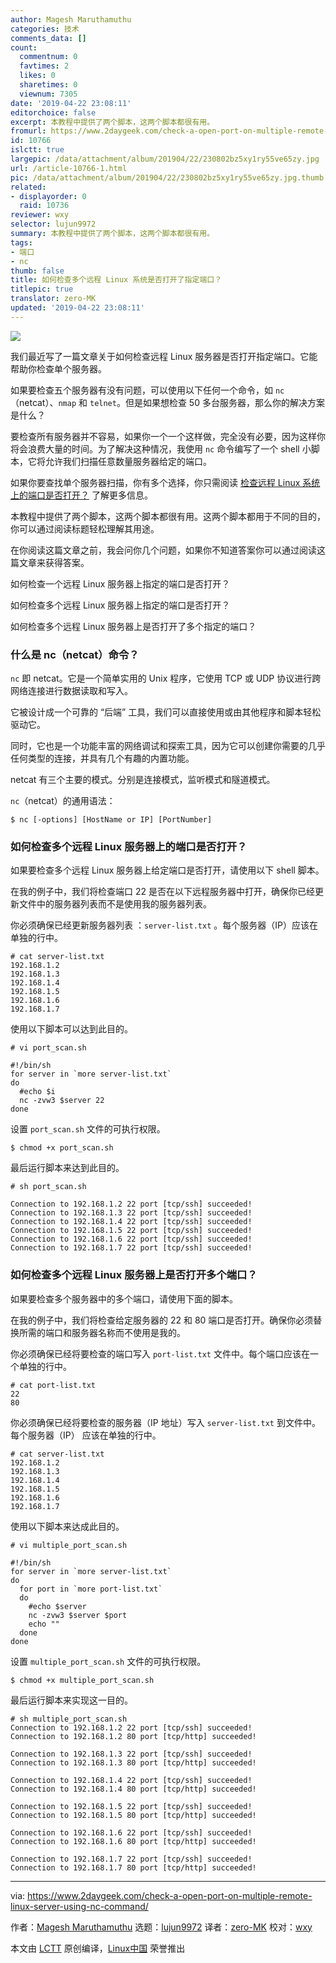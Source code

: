 ```yaml
---
author: Magesh Maruthamuthu
categories: 技术
comments_data: []
count:
  commentnum: 0
  favtimes: 2
  likes: 0
  sharetimes: 0
  viewnum: 7305
date: '2019-04-22 23:08:11'
editorchoice: false
excerpt: 本教程中提供了两个脚本，这两个脚本都很有用。
fromurl: https://www.2daygeek.com/check-a-open-port-on-multiple-remote-linux-server-using-nc-command/
id: 10766
islctt: true
largepic: /data/attachment/album/201904/22/230802bz5xy1ry55ve65zy.jpg
url: /article-10766-1.html
pic: /data/attachment/album/201904/22/230802bz5xy1ry55ve65zy.jpg.thumb.jpg
related:
- displayorder: 0
  raid: 10736
reviewer: wxy
selector: lujun9972
summary: 本教程中提供了两个脚本，这两个脚本都很有用。
tags:
- 端口
- nc
thumb: false
title: 如何检查多个远程 Linux 系统是否打开了指定端口？
titlepic: true
translator: zero-MK
updated: '2019-04-22 23:08:11'
---
```


![](/data/attachment/album/201904/22/230802bz5xy1ry55ve65zy.jpg)


我们最近写了一篇文章关于如何检查远程 Linux 服务器是否打开指定端口。它能帮助你检查单个服务器。


如果要检查五个服务器有没有问题，可以使用以下任何一个命令，如 `nc`（netcat）、`nmap` 和 `telnet`。但是如果想检查 50 多台服务器，那么你的解决方案是什么？


要检查所有服务器并不容易，如果你一个一个这样做，完全没有必要，因为这样你将会浪费大量的时间。为了解决这种情况，我使用 `nc` 命令编写了一个 shell 小脚本，它将允许我们扫描任意数量服务器给定的端口。


如果你要查找单个服务器扫描，你有多个选择，你只需阅读 [检查远程 Linux 系统上的端口是否打开？](/article-10675-1.html) 了解更多信息。


本教程中提供了两个脚本，这两个脚本都很有用。这两个脚本都用于不同的目的，你可以通过阅读标题轻松理解其用途。


在你阅读这篇文章之前，我会问你几个问题，如果你不知道答案你可以通过阅读这篇文章来获得答案。


如何检查一个远程 Linux 服务器上指定的端口是否打开？


如何检查多个远程 Linux 服务器上指定的端口是否打开？


如何检查多个远程 Linux 服务器上是否打开了多个指定的端口？


### 什么是 nc（netcat）命令？


`nc` 即 netcat。它是一个简单实用的 Unix 程序，它使用 TCP 或 UDP 协议进行跨网络连接进行数据读取和写入。


它被设计成一个可靠的 “后端” 工具，我们可以直接使用或由其他程序和脚本轻松驱动它。


同时，它也是一个功能丰富的网络调试和探索工具，因为它可以创建你需要的几乎任何类型的连接，并具有几个有趣的内置功能。


netcat 有三个主要的模式。分别是连接模式，监听模式和隧道模式。


`nc`（netcat）的通用语法：



```
$ nc [-options] [HostName or IP] [PortNumber]
```

### 如何检查多个远程 Linux 服务器上的端口是否打开？


如果要检查多个远程 Linux 服务器上给定端口是否打开，请使用以下 shell 脚本。


在我的例子中，我们将检查端口 22 是否在以下远程服务器中打开，确保你已经更新文件中的服务器列表而不是使用我的服务器列表。


你必须确保已经更新服务器列表 ：`server-list.txt` 。每个服务器（IP）应该在单独的行中。



```
# cat server-list.txt
192.168.1.2
192.168.1.3
192.168.1.4
192.168.1.5
192.168.1.6
192.168.1.7
```

使用以下脚本可以达到此目的。



```
# vi port_scan.sh

#!/bin/sh
for server in `more server-list.txt`
do
  #echo $i
  nc -zvw3 $server 22
done
```

设置 `port_scan.sh` 文件的可执行权限。



```
$ chmod +x port_scan.sh
```

最后运行脚本来达到此目的。



```
# sh port_scan.sh

Connection to 192.168.1.2 22 port [tcp/ssh] succeeded!
Connection to 192.168.1.3 22 port [tcp/ssh] succeeded!
Connection to 192.168.1.4 22 port [tcp/ssh] succeeded!
Connection to 192.168.1.5 22 port [tcp/ssh] succeeded!
Connection to 192.168.1.6 22 port [tcp/ssh] succeeded!
Connection to 192.168.1.7 22 port [tcp/ssh] succeeded!
```

### 如何检查多个远程 Linux 服务器上是否打开多个端口？


如果要检查多个服务器中的多个端口，请使用下面的脚本。


在我的例子中，我们将检查给定服务器的 22 和 80 端口是否打开。确保你必须替换所需的端口和服务器名称而不使用是我的。


你必须确保已经将要检查的端口写入 `port-list.txt` 文件中。每个端口应该在一个单独的行中。



```
# cat port-list.txt
22
80
```

你必须确保已经将要检查的服务器（IP 地址）写入 `server-list.txt` 到文件中。每个服务器（IP） 应该在单独的行中。



```
# cat server-list.txt
192.168.1.2
192.168.1.3
192.168.1.4
192.168.1.5
192.168.1.6
192.168.1.7
```

使用以下脚本来达成此目的。



```
# vi multiple_port_scan.sh

#!/bin/sh
for server in `more server-list.txt`
do
  for port in `more port-list.txt`
  do
    #echo $server
    nc -zvw3 $server $port
    echo ""
  done
done
```

设置 `multiple_port_scan.sh` 文件的可执行权限。



```
$ chmod +x multiple_port_scan.sh
```

最后运行脚本来实现这一目的。



```
# sh multiple_port_scan.sh
Connection to 192.168.1.2 22 port [tcp/ssh] succeeded!
Connection to 192.168.1.2 80 port [tcp/http] succeeded!

Connection to 192.168.1.3 22 port [tcp/ssh] succeeded!
Connection to 192.168.1.3 80 port [tcp/http] succeeded!

Connection to 192.168.1.4 22 port [tcp/ssh] succeeded!
Connection to 192.168.1.4 80 port [tcp/http] succeeded!

Connection to 192.168.1.5 22 port [tcp/ssh] succeeded!
Connection to 192.168.1.5 80 port [tcp/http] succeeded!

Connection to 192.168.1.6 22 port [tcp/ssh] succeeded!
Connection to 192.168.1.6 80 port [tcp/http] succeeded!

Connection to 192.168.1.7 22 port [tcp/ssh] succeeded!
Connection to 192.168.1.7 80 port [tcp/http] succeeded!
```



---


via: <https://www.2daygeek.com/check-a-open-port-on-multiple-remote-linux-server-using-nc-command/>


作者：[Magesh Maruthamuthu](https://www.2daygeek.com/author/magesh/) 选题：[lujun9972](https://github.com/lujun9972) 译者：[zero-MK](https://github.com/zero-mk) 校对：[wxy](https://github.com/wxy)


本文由 [LCTT](https://github.com/LCTT/TranslateProject) 原创编译，[Linux中国](https://linux.cn/) 荣誉推出